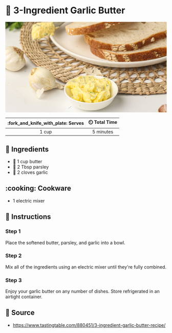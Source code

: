 # :butter: 3-Ingredient Garlic Butter

![3-Ingredient Garlic Butter](../assets/images/3-ingredient-garlic-butter.jpg)

| :fork_and_knife_with_plate: Serves | :timer_clock: Total Time |
|:----------------------------------:|:-----------------------: |
| 1 cup | 5 minutes |

## :salt: Ingredients

- :butter: 1 cup butter
- :herb: 2 Tbsp parsley
- :garlic: 2 cloves garlic

## :cooking: Cookware

- 1 electric mixer

## :pencil: Instructions

### Step 1

Place the softened butter, parsley, and garlic into a bowl.

### Step 2

Mix all of the ingredients using an electric mixer until they're fully combined.

### Step 3

Enjoy your garlic butter on any number of dishes. Store refrigerated in an airtight container.

## :link: Source

- <https://www.tastingtable.com/880451/3-ingredient-garlic-butter-recipe/>
